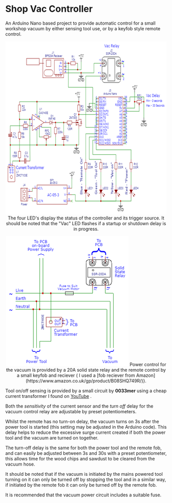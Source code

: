 # Shop Vac Controller

 An Arduino Nano based project to provide automatic control for a small workshop vacuum by either sensing tool use, or by a keyfob style remote control.
<p align="center">
<img width="654" height="540" src="readme.images/SCH.Shop.Vac.Controller.png")
<p>
The four LED's display the status of the controller and its trigger source. It should be noted that the "Vac" LED flashes if a startup or shutdown delay is in progress.
<p align="center">
<img width="383" height="406" src="readme.images/SCH.Shop.Vac.Mains.png")
<p>
 Power control for the vacuum is provided by a 20A solid state relay and the remote control by a small keyfob and reciever ( I used a [fob reciever from Amazon](https://www.amazon.co.uk/gp/product/B08SHQ749R/)}.

Tool on/off sensing is provided by a small circuit by **0033mer** using a cheap current transformer  I found on [YouTube](https://www.youtube.com/watch?v=gvBVxQGS_OU&t=280s) .

Both the *sensitivity* of the current sensor and the *turn off* delay for the vacuum control relay are adjustable by preset potentiometers.

Whilst the remote has no turn-on delay, the vacuum turns on 3s after the power tool is started (this setting may be adjusted in the Arduino code). This delay helps to reduce the excessive surge current created if both the power tool and the vacuum are turned on together.

The turn-off delay is the same for both the power tool and the remote fob, and can easily be adjusted between 3s and 30s with a preset potentiometer, this allows time for the wood chips and sawdust to be cleared from the vacuum hose.

It should be noted that if the vacuum is initiated by the mains powered tool turning on it can only be turned off by stopping the tool and in a similar way, if initiated by the remote fob it can only be turned off by the remote fob.

It is recommended that the vacuum power circuit includes a suitable fuse.
